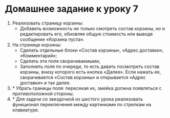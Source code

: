 <h1> Домашнее задание к уроку 7 </h1>
<ol>
<li>Реализовать страницу корзины:
	<ul>
		<li>
			Добавить возможность не только смотреть состав корзины, но и редактировать его, обновляя общую стоимость или выводя сообщение «Корзина пуста».
		</li>
	</ul>
</li>
<li>На странице корзины:
	<ul>
		<li>
			Сделать отдельные блоки «Состав корзины», «Адрес доставки», «Комментарий»;
		</li>
		<li>
			Сделать эти поля сворачиваемыми;
		</li>
		<li>
			Заполнять поля по очереди, то есть давать посмотреть состав корзины, внизу которого есть кнопка «Далее». Если нажать ее, сворачивается «Состав корзины» и открывается «Адрес доставки» и так далее.
		</li>
	</ul>
</li>
<li>
	* Убрать границы поля: пересекая их, змейка должна появляться с противоположной стороны.
</li>
<li>
	* Для задачи со звездочкой из шестого урока реализовать функционал переключения между картинками по стрелкам на клавиатуре.
</li>											
</ol>